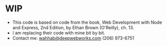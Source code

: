 # WIP

- This code is based on code from the book,
  Web Development with Node and Express, 2nd Edition, by Ethan Brown (O'Reilly), ch. 13.
- I am replacing their code with mine bit by bit.
- Contact me: wahhab@deepwebworks.com (206) 973-6751
